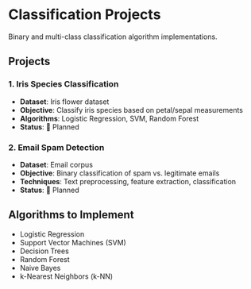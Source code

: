 # Classification Projects

Binary and multi-class classification algorithm implementations.

## Projects

### 1. Iris Species Classification
- **Dataset**: Iris flower dataset
- **Objective**: Classify iris species based on petal/sepal measurements
- **Algorithms**: Logistic Regression, SVM, Random Forest
- **Status**: 📅 Planned

### 2. Email Spam Detection
- **Dataset**: Email corpus
- **Objective**: Binary classification of spam vs. legitimate emails
- **Techniques**: Text preprocessing, feature extraction, classification
- **Status**: 📅 Planned

## Algorithms to Implement
- Logistic Regression
- Support Vector Machines (SVM)
- Decision Trees
- Random Forest
- Naive Bayes
- k-Nearest Neighbors (k-NN)
